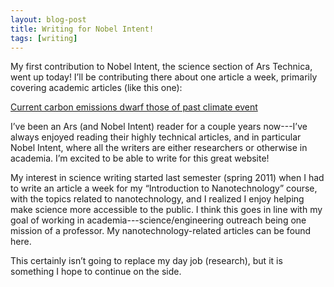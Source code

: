 ```yaml
---
layout: blog-post
title: Writing for Nobel Intent!
tags: [writing]
---
```


My first contribution to Nobel Intent, the science section of Ars Technica, went up today! I’ll be contributing there about one article a week, primarily covering academic articles (like this one):

[Current carbon emissions dwarf those of past climate event](http://arstechnica.com/science/news/2011/06/current-carbon-emissions-dwarf-those-of-past-climate-event.ars)

I’ve been an Ars (and Nobel Intent) reader for a couple years now---I’ve always enjoyed reading their highly technical articles, and in particular Nobel Intent, where all the writers are either researchers or otherwise in academia. I’m excited to be able to write for this great website!

My interest in science writing started last semester (spring 2011) when I had to write an article a week for my “Introduction to Nanotechnology” course, with the topics related to nanotechnology, and I realized I enjoy helping make science more accessible to the public. I think this goes in line with my goal of working in academia---science/engineering outreach being one mission of a professor. My nanotechnology-related articles can be found here.

This certainly isn’t going to replace my day job (research), but it is something I hope to continue on the side.
